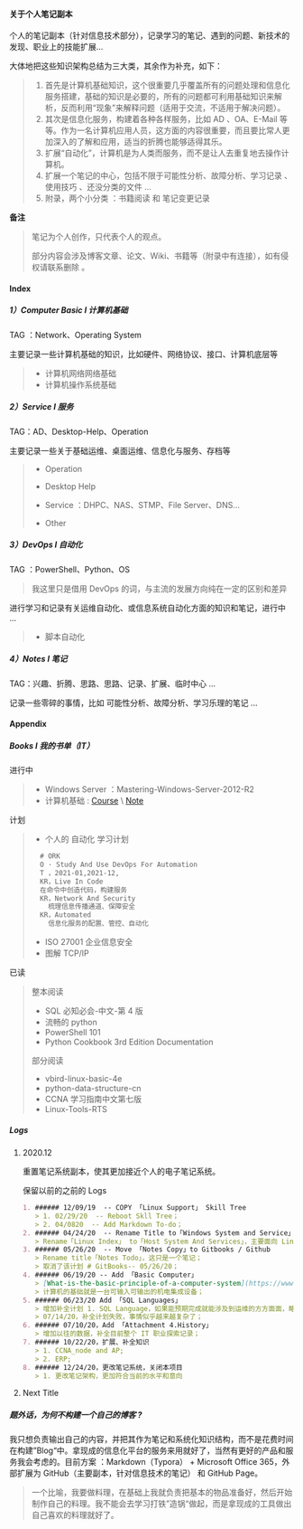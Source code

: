 #### 关于个人笔记副本

个人的笔记副本（针对信息技术部分），记录学习的笔记、遇到的问题、新技术的发现、职业上的技能扩展...

大体地把这些知识架构总结为三大类，其余作为补充，如下：

> 1. 首先是计算机基础知识，这个很重要几乎覆盖所有的问题处理和信息化服务搭建，基础的知识是必要的，所有的问题都可利用基础知识来解析，反而利用“现象”来解释问题（适用于交流，不适用于解决问题）。
> 2. 其次是信息化服务，构建着各种各样服务，比如 AD 、OA、E-Mail 等等。作为一名计算机应用人员，这方面的内容很重要，而且要比常人更加深入的了解和应用，适当的折腾也能够适得其乐。
> 3. 扩展“自动化”，计算机是为人类而服务，而不是让人去重复地去操作计算机。
> 4. 扩展一个笔记的中心，包括不限于可能性分析、故障分析、学习记录 、使用技巧 、还没分类的文件 ...
> 5. 附录，两个小分类 ：书籍阅读 和 笔记变更记录

**备注**

> 笔记为个人创作，只代表个人的观点。
>
> 部分内容会涉及博客文章、论文、Wiki、书籍等（附录中有连接），如有侵权请联系删除 。

#### Index

##### 1）Computer Basic I 计算机基础

TAG ：Network、Operating System

主要记录一些计算机基础的知识，比如硬件、网络协议、接口、计算机底层等

> + 计算机网络网络基础
> +  计算机操作系统基础

##### 2）Service I 服务

TAG：AD、Desktop-Help、Operation

主要记录一些关于基础运维、桌面运维、信息化与服务、存档等

> + Operation
>
> + Desktop Help
>
> +  Service ：DHPC、NAS、STMP、File Server、DNS...
> +  Other

##### 3）DevOps I 自动化

TAG ：PowerShell、Python、OS

> 我这里只是借用 DevOps 的词，与主流的发展方向纯在一定的区别和差异

进行学习和记录有关运维自动化、或信息系统自动化方面的知识和笔记，进行中 ...

> + 脚本自动化

##### 4）Notes I 笔记

TAG：兴趣、折腾、思路、思路、记录、扩展、临时中心 ...

记录一些零碎的事情，比如 可能性分析、故障分析、学习乐理的笔记 ... 



#### Appendix

##### Books I 我的书单（IT）

进行中

> + Windows Server ：Mastering-Windows-Server-2012-R2
> + 计算机基础 : [Course](https://www.udacity.com/course/introduction-to-operating-systems--ud923) \ [Note](https://github.com/Aniruddha-Tapas/Operating-Systems-Notes)

计划

> + 个人的 自动化 学习计划
> ```markdown
> 	# ORK
> 	O · Study And Use DevOps For Automation
> 	T ，2021-01,2021-12,
> 	KR，Live In Code
> 	在命令中创造代码，构建服务
> 	KR，Network And Security
>     梳理信息传播通道、保障安全
> 	KR，Automated
>     信息化服务的配置、管控、自动化
> ```
>
> + ISO 27001 企业信息安全
> + 图解 TCP/IP


已读

> 整本阅读
>
> + SQL 必知必会-中文-第 4 版
> + 流畅的 python
> + PowerShell 101
> + Python Cookbook 3rd Edition Documentation
>
> 部分阅读
>
> + vbird-linux-basic-4e 
> + python-data-structure-cn
> + CCNA 学习指南中文第七版
> + Linux-Tools-RTS

##### Logs

1. 2020.12

   重置笔记系统副本，使其更加接近个人的电子笔记系统。

   保留以前的之前的 Logs

   ```markdown
   1. ###### 12/09/19  -- COPY 「Linux Support」 Skill Tree
      > 1. 02/29/20  -- Reboot Skll Tree；
      > 2. 04/0820  -- Add Markdown To-do；
   2. ###### 04/24/20  -- Rename Title to「Windows System and Service」
      > Rename「Linux Index」 to「Host System And Services」，主要面向 Linux、涉及 Windows 将其简称为“服务”
   3. ###### 05/26/20  -- Move 「Notes Copy」to Gitbooks / Github 
      > Rename title「Notes Todo」，这只是一个笔记；
      > 取消了该计划 # GitBooks-- 05/26/20；
   4. ###### 06/19/20 -- Add 「Basic Computer」
      > [What-is-the-basic-principle-of-a-computer-system](https://www.quora.com/What-is-the-basic-principle-of-a-computer-system)
      > 计算机的基础就是一台可输入可输出的机电集成设备；
   5. ###### 06/23/20 Add 「SQL Languages」
      > 增加补全计划 1. SQL Language，如果能预期完成就能涉及到运维的方方面面，略懂略懂；
      > 07/14/20，补全计划失败，事情似乎越来越复杂了；
   6. ###### 07/10/20，Add 「Attachment 4.History」
      > 增加以往的数据，补全目前整个 IT 职业探索记录；
   7. ###### 10/22/20，扩展、补全知识
      > 1. CCNA_node and AP;
      > 2. ERP;
   8. ###### 12/24/20，更改笔记系统，关闭本项目
      > 1. 更改笔记架构，更加符合当前的水平和意向
   ```

2. Next Title

##### 题外话，为何不构建一个自己的博客 ?

我只想负责输出自己的内容，并把其作为笔记和系统化知识结构，而不是花费时间在构建”Blog“中。拿现成的信息化平台的服务来用就好了，当然有更好的产品和服务我会考虑的。目前方案 ：Markdown（Typora） + Microsoft Office 365，外部扩展为 GitHub（主要副本，针对信息技术的笔记） 和 GitHub Page。

   > 一个比喻，我要做料理，在基础上我就负责把基本的物品准备好，然后开始制作自己的料理。我不能会去学习打铁”造锅“做起，而是拿现成的工具做出自己喜欢的料理就好了。

